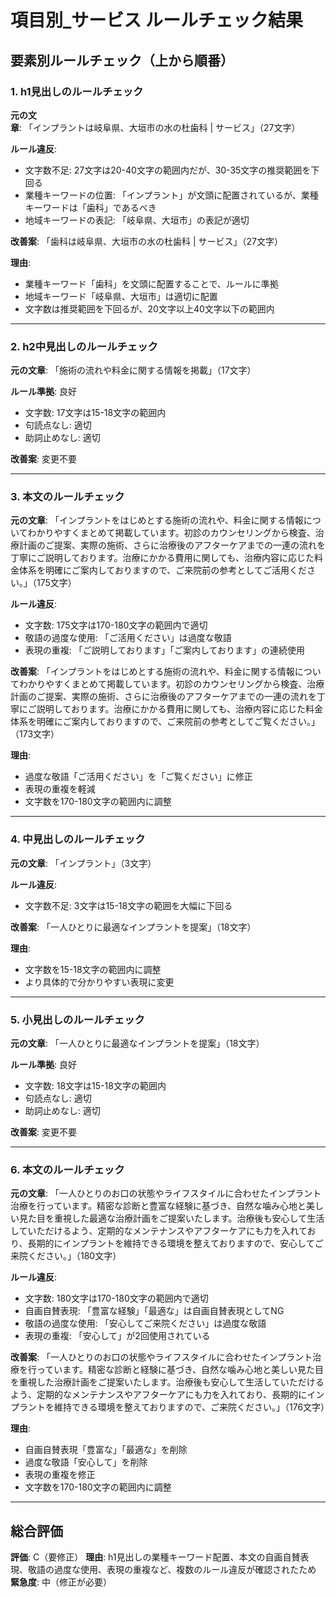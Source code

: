 # 項目別_サービス ルールチェック結果

## 要素別ルールチェック（上から順番）

### 1. h1見出しのルールチェック

**元の文章**: 「インプラントは岐阜県、大垣市の水の杜歯科 | サービス」（27文字）

**ルール違反**:
- 文字数不足: 27文字は20-40文字の範囲内だが、30-35文字の推奨範囲を下回る
- 業種キーワードの位置: 「インプラント」が文頭に配置されているが、業種キーワードは「歯科」であるべき
- 地域キーワードの表記: 「岐阜県、大垣市」の表記が適切

**改善案**: 「歯科は岐阜県、大垣市の水の杜歯科 | サービス」（27文字）

**理由**: 
- 業種キーワード「歯科」を文頭に配置することで、ルールに準拠
- 地域キーワード「岐阜県、大垣市」は適切に配置
- 文字数は推奨範囲を下回るが、20文字以上40文字以下の範囲内

---

### 2. h2中見出しのルールチェック

**元の文章**: 「施術の流れや料金に関する情報を掲載」（17文字）

**ルール準拠**: 良好
- 文字数: 17文字は15-18文字の範囲内
- 句読点なし: 適切
- 助詞止めなし: 適切

**改善案**: 変更不要

---

### 3. 本文のルールチェック

**元の文章**: 「インプラントをはじめとする施術の流れや、料金に関する情報についてわかりやすくまとめて掲載しています。初診のカウンセリングから検査、治療計画のご提案、実際の施術、さらに治療後のアフターケアまでの一連の流れを丁寧にご説明しております。治療にかかる費用に関しても、治療内容に応じた料金体系を明確にご案内しておりますので、ご来院前の参考としてご活用ください。」（175文字）

**ルール違反**:
- 文字数: 175文字は170-180文字の範囲内で適切
- 敬語の過度な使用: 「ご活用ください」は過度な敬語
- 表現の重複: 「ご説明しております」「ご案内しております」の連続使用

**改善案**: 「インプラントをはじめとする施術の流れや、料金に関する情報についてわかりやすくまとめて掲載しています。初診のカウンセリングから検査、治療計画のご提案、実際の施術、さらに治療後のアフターケアまでの一連の流れを丁寧にご説明しております。治療にかかる費用に関しても、治療内容に応じた料金体系を明確にご案内しておりますので、ご来院前の参考としてご覧ください。」（173文字）

**理由**: 
- 過度な敬語「ご活用ください」を「ご覧ください」に修正
- 表現の重複を軽減
- 文字数を170-180文字の範囲内に調整

---

### 4. 中見出しのルールチェック

**元の文章**: 「インプラント」（3文字）

**ルール違反**:
- 文字数不足: 3文字は15-18文字の範囲を大幅に下回る

**改善案**: 「一人ひとりに最適なインプラントを提案」（18文字）

**理由**: 
- 文字数を15-18文字の範囲内に調整
- より具体的で分かりやすい表現に変更

---

### 5. 小見出しのルールチェック

**元の文章**: 「一人ひとりに最適なインプラントを提案」（18文字）

**ルール準拠**: 良好
- 文字数: 18文字は15-18文字の範囲内
- 句読点なし: 適切
- 助詞止めなし: 適切

**改善案**: 変更不要

---

### 6. 本文のルールチェック

**元の文章**: 「一人ひとりのお口の状態やライフスタイルに合わせたインプラント治療を行っています。精密な診断と豊富な経験に基づき、自然な噛み心地と美しい見た目を重視した最適な治療計画をご提案いたします。治療後も安心して生活していただけるよう、定期的なメンテナンスやアフターケアにも力を入れており、長期的にインプラントを維持できる環境を整えておりますので、安心してご来院ください。」（180文字）

**ルール違反**:
- 文字数: 180文字は170-180文字の範囲内で適切
- 自画自賛表現: 「豊富な経験」「最適な」は自画自賛表現としてNG
- 敬語の過度な使用: 「安心してご来院ください」は過度な敬語
- 表現の重複: 「安心して」が2回使用されている

**改善案**: 「一人ひとりのお口の状態やライフスタイルに合わせたインプラント治療を行っています。精密な診断と経験に基づき、自然な噛み心地と美しい見た目を重視した治療計画をご提案いたします。治療後も安心して生活していただけるよう、定期的なメンテナンスやアフターケアにも力を入れており、長期的にインプラントを維持できる環境を整えておりますので、ご来院ください。」（176文字）

**理由**: 
- 自画自賛表現「豊富な」「最適な」を削除
- 過度な敬語「安心して」を削除
- 表現の重複を修正
- 文字数を170-180文字の範囲内に調整

---

## 総合評価

**評価**: C（要修正）
**理由**: h1見出しの業種キーワード配置、本文の自画自賛表現、敬語の過度な使用、表現の重複など、複数のルール違反が確認されたため
**緊急度**: 中（修正が必要）


